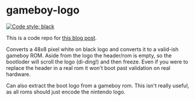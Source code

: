 # gameboy-logo
[![Code style: black](https://img.shields.io/badge/code%20style-black-000000.svg)](https://github.com/psf/black)

This is a code repo for [this blog post](https://dodslaser.com/blog/almost-booting-the-gameboy-with-a-custom-logo/).

Converts a 48x8 pixel white on black logo and converts it to a valid-ish gameboy ROM. Aside from the logo the header/rom is empty, so the bootloder will scroll the logo (di-ding!) and then freeze. Even if you were to replace the header in a real rom it won't boot past validation on real hardware.

Can also extract the boot logo from a gameboy rom. This isn't really useful, as all roms should just encode the nintendo logo.
